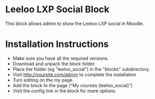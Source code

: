 # Leeloo LXP Social Block
This block allows admin to show the Leeloo LXP social in Moodle. 

Installation Instructions
=========================

* Make sure you have all the required versions.
* Download and unpack the block folder.
* Place the folder (eg "leeloo_social") in the "blocks" subdirectory.
* Visit http://yoursite.com/admin to complete the installation
* Turn editing on the my page.
* Add the block to the page ("My courses (leeloo_social)")
* Visit the config link in the block for more options.